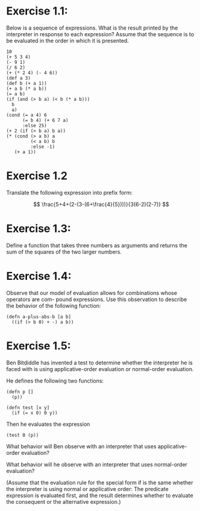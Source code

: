 # Exercise 1.1:

Below is a sequence of expressions. What is the result printed by the
interpreter in response to each expression? Assume that the sequence
is to be evaluated in the order in which it is presented.

```
10
(+ 5 3 4)
(- 9 1)
(/ 6 2)
(+ (* 2 4) (- 4 6))
(def a 3)
(def b (+ a 1))
(+ a b (* a b))
(= a b)
(if (and (> b a) (< b (* a b)))
  b
  a)
(cond (= a 4) 6
      (= b 4) (+ 6 7 a)
      :else 25)
(+ 2 (if (> b a) b a))
(* (cond (> a b) a
         (< a b) b
         :else -1)
   (+ a 1))
```

# Exercise 1.2
Translate the following expression into
prefix form:

$$ \frac{5+4+(2-(3-(6+\frac{4}{5})))}{3(6-2)(2-7)} $$


# Exercise 1.3:
Define a function that takes three
numbers as arguments and returns the sum of the
squares of the two larger numbers.

# Exercise 1.4:

Observe that our model of evaluation
allows for combinations whose operators are com-
pound expressions. Use this observation to describe
the behavior of the following function:

```
(defn a-plus-abs-b [a b]
  ((if (> b 0) + -) a b))
```

# Exercise 1.5:

Ben Bitdiddle has invented a test to determine whether the interpreter he is
faced with is using applicative-order evaluation or normal-order
evaluation.

He defines the following two functions:

```
(defn p []
  (p))
```

```
(defn test [x y]
  (if (= x 0) 0 y))
```
Then he evaluates the expression

```
(test 0 (p))
```

What behavior will Ben observe with an interpreter
that uses applicative-order evaluation?

What behavior will he observe with an interpreter that uses normal-order
evaluation?

(Assume that the evaluation rule for the special form if is the same whether the
interpreter is using normal or applicative order: The predicate expression is
evaluated first, and the result determines whether to evaluate the consequent or
the alternative expression.)
